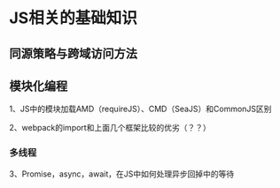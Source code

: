 # JS相关的基础知识

## 同源策略与跨域访问方法

## 模块化编程

1、JS中的模块加载AMD（requireJS）、CMD（SeaJS）和CommonJS区别

2、webpack的import和上面几个框架比较的优劣（？？）

### 多线程

3、Promise，async，await，在JS中如何处理异步回掉中的等待



